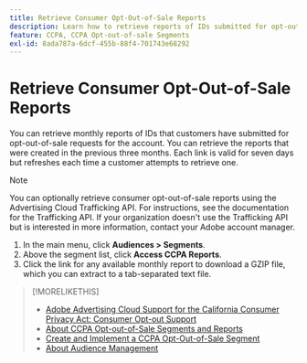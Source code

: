 ```yaml
---
title: Retrieve Consumer Opt-Out-of-Sale Reports
description: Learn how to retrieve reports of IDs submitted for opt-out-of-sale requests.
feature: CCPA, CCPA Opt-out-of-sale Segments
exl-id: 8ada787a-6dcf-455b-88f4-701743e68292
---
```

# Retrieve Consumer Opt-Out-of-Sale Reports

You can retrieve monthly reports of IDs that customers have submitted for opt-out-of-sale requests for the account. You can retrieve the reports that were created in the previous three months. Each link is valid for seven days but refreshes each time a customer attempts to retrieve one.

>[!NOTE]
>
>You can optionally retrieve consumer opt-out-of-sale reports using the Advertising Cloud Trafficking API. For instructions, see the documentation for the Trafficking API. If your organization doesn't use the Trafficking API but is interested in more information, contact your Adobe account manager.

1. In the main menu, click **Audiences > Segments**.
1. Above the segment list, click **Access CCPA Reports**.
1. Click the link for any available monthly report to download a GZIP file, which you can extract to a tab-separated text file.

>[!MORELIKETHIS]
>
>* [Adobe Advertising Cloud Support for the California Consumer Privacy Act: Consumer Opt-out Support](https://experienceleague.adobe.com/docs/advertising-cloud/privacy/ad-cloud-ccpa-opt-out-of-sale.html)
>* [About CCPA Opt-out-of-Sale Segments and Reports](ccpa-opt-out-about.md)
>* [Create and Implement a CCPA Opt-Out-of-Sale Segment](ccpa-opt-out-segment-create.md)
>* [About Audience Management](audience-about.md)
